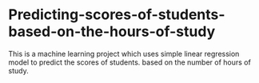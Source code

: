 # Predicting-scores-of-students-based-on-the-hours-of-study
This is a machine learning project which uses simple linear regression model to predict the scores of students. based on the number of hours of study.
